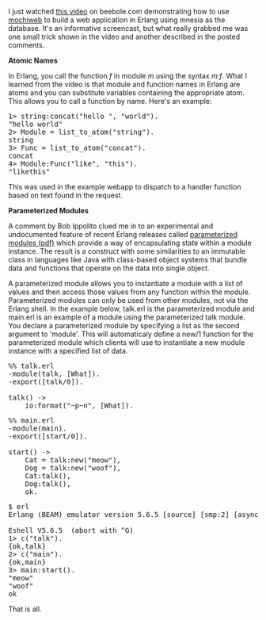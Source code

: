 I just watched <a href="http://beebole.com/blog/erlang/tutorial-web-application-erlang/">this video</a> on beebole.com demonstrating how to use <a href="http://code.google.com/p/mochiweb/">mochiweb</a> to build a web application in Erlang using mnesia as the database.  It's an informative screencast, but what really grabbed me was one small trick shown in the video and another described in the posted comments.

<strong>Atomic Names</strong>

In Erlang, you call the function <em>f</em> in module <em>m</em> using the syntax <em>m:f</em>.  What I learned from the video is that module and function names in Erlang are atoms and you can substitute variables containing the appropriate atom.  This allows you to call a function by name.  Here's an example:

<pre lang="C">
1> string:concat("hello ", "world").
"hello world"
2> Module = list_to_atom("string").
string
3> Func = list_to_atom("concat").
concat
4> Module:Func("like", "this").
"likethis"
</pre>

This was used in the example webapp to dispatch to a handler function based on text found in the request.

<strong>Parameterized Modules</strong>

A comment by Bob Ippolito clued me in to an experimental and undocumented feature of recent Erlang releases called <a href="http://www.erlang.se/workshop/2003/paper/p29-carlsson.pdf">parameterized modules (pdf)</a> which provide a way of encapsulating state within a module instance.  The result is a construct with some similarities to an immutable class in languages like Java with class-based object systems that bundle data and functions that operate on the data into single object.

A parameterized module allows you to instantiate a module with a list of values and then access those values from any function within the module.  Parameterized modules can only be used from other modules, not via the Erlang shell.  In the example below, talk.erl is the parameterized module and main.erl is an example of a module using the parameterized talk module.  You declare a parameterized module by specifying a list as the second argument to 'module'.  This will automaticaly define a new/1 function for the parameterized module which clients will use to instantiate a new module instance with a specified list of data.

<pre lang="C">
%% talk.erl
-module(talk, [What]).
-export([talk/0]).

talk() ->
    io:format("~p~n", [What]).
</pre>

<pre lang="C">
%% main.erl
-module(main).
-export([start/0]).

start() ->
    Cat = talk:new("meow"),
    Dog = talk:new("woof"),
    Cat:talk(),
    Dog:talk(),
    ok.
</pre>

<pre lang="C">
$ erl
Erlang (BEAM) emulator version 5.6.5 [source] [smp:2] [async-threads:0] [kernel-poll:false]

Eshell V5.6.5  (abort with ^G)
1> c("talk").
{ok,talk}
2> c("main").
{ok,main}
3> main:start().
"meow"
"woof"
ok
</pre>

That is all.

